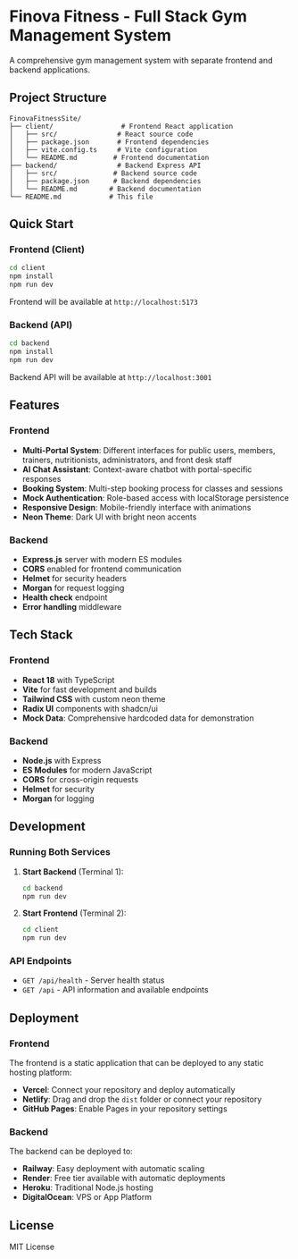 # Finova Fitness - Full Stack Gym Management System

A comprehensive gym management system with separate frontend and backend applications.

## Project Structure

```
FinovaFitnessSite/
├── client/                 # Frontend React application
│   ├── src/               # React source code
│   ├── package.json       # Frontend dependencies
│   ├── vite.config.ts     # Vite configuration
│   └── README.md         # Frontend documentation
├── backend/               # Backend Express API
│   ├── src/              # Backend source code
│   ├── package.json      # Backend dependencies
│   └── README.md        # Backend documentation
└── README.md            # This file
```

## Quick Start

### Frontend (Client)

```bash
cd client
npm install
npm run dev
```

Frontend will be available at `http://localhost:5173`

### Backend (API)

```bash
cd backend
npm install
npm run dev
```

Backend API will be available at `http://localhost:3001`

## Features

### Frontend
- **Multi-Portal System**: Different interfaces for public users, members, trainers, nutritionists, administrators, and front desk staff
- **AI Chat Assistant**: Context-aware chatbot with portal-specific responses
- **Booking System**: Multi-step booking process for classes and sessions
- **Mock Authentication**: Role-based access with localStorage persistence
- **Responsive Design**: Mobile-friendly interface with animations
- **Neon Theme**: Dark UI with bright neon accents

### Backend
- **Express.js** server with modern ES modules
- **CORS** enabled for frontend communication
- **Helmet** for security headers
- **Morgan** for request logging
- **Health check** endpoint
- **Error handling** middleware

## Tech Stack

### Frontend
- **React 18** with TypeScript
- **Vite** for fast development and builds
- **Tailwind CSS** with custom neon theme
- **Radix UI** components with shadcn/ui
- **Mock Data**: Comprehensive hardcoded data for demonstration

### Backend
- **Node.js** with Express
- **ES Modules** for modern JavaScript
- **CORS** for cross-origin requests
- **Helmet** for security
- **Morgan** for logging

## Development

### Running Both Services

1. **Start Backend** (Terminal 1):
   ```bash
   cd backend
   npm run dev
   ```

2. **Start Frontend** (Terminal 2):
   ```bash
   cd client
   npm run dev
   ```

### API Endpoints

- `GET /api/health` - Server health status
- `GET /api` - API information and available endpoints

## Deployment

### Frontend
The frontend is a static application that can be deployed to any static hosting platform:
- **Vercel**: Connect your repository and deploy automatically
- **Netlify**: Drag and drop the `dist` folder or connect your repository
- **GitHub Pages**: Enable Pages in your repository settings

### Backend
The backend can be deployed to:
- **Railway**: Easy deployment with automatic scaling
- **Render**: Free tier available with automatic deployments
- **Heroku**: Traditional Node.js hosting
- **DigitalOcean**: VPS or App Platform

## License

MIT License 
